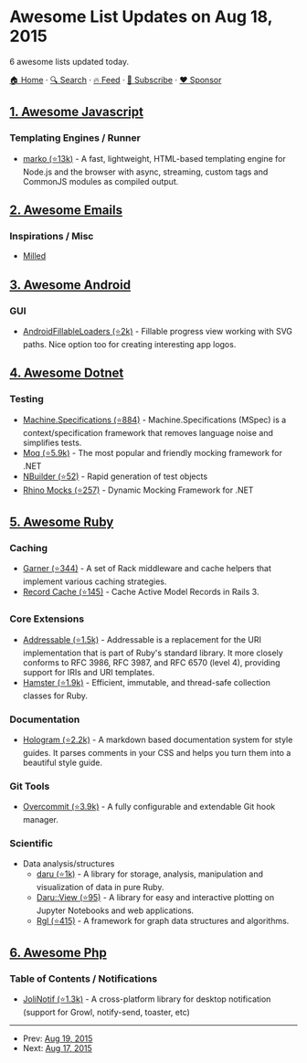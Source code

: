 # Awesome List Updates on Aug 18, 2015

6 awesome lists updated today.

[🏠 Home](/README.md) · [🔍 Search](https://www.trackawesomelist.com/search/) · [🔥 Feed](https://www.trackawesomelist.com/rss.xml) · [📮 Subscribe](https://trackawesomelist.us17.list-manage.com/subscribe?u=d2f0117aa829c83a63ec63c2f&id=36a103854c) · [❤️  Sponsor](https://github.com/sponsors/theowenyoung)



## [1. Awesome Javascript](/content/sorrycc/awesome-javascript/README.md)

### Templating Engines / Runner

*   [marko (⭐13k)](https://github.com/marko-js/marko) - A fast, lightweight, HTML-based templating engine for Node.js and the browser with async, streaming, custom tags and CommonJS modules as compiled output.

## [2. Awesome Emails](/content/jonathandion/awesome-emails/README.md)

### Inspirations / Misc

*   [Milled](http://milled.com/)

## [3. Awesome Android](/content/JStumpp/awesome-android/README.md)

### GUI

*   [AndroidFillableLoaders (⭐2k)](https://github.com/JorgeCastilloPrz/AndroidFillableLoaders) - Fillable progress view working with SVG paths. Nice option too for creating interesting app logos.

## [4. Awesome Dotnet](/content/quozd/awesome-dotnet/README.md)

### Testing

*   [Machine.Specifications (⭐884)](https://github.com/machine/machine.specifications) - Machine.Specifications (MSpec) is a context/specification framework that removes language noise and simplifies tests.
*   [Moq (⭐5.9k)](https://github.com/Moq/moq4) - The most popular and friendly mocking framework for .NET
*   [NBuilder (⭐52)](https://github.com/garethdown44/nbuilder) - Rapid generation of test objects
*   [Rhino Mocks (⭐257)](https://github.com/ayende/rhino-mocks) - Dynamic Mocking Framework for .NET

## [5. Awesome Ruby](/content/markets/awesome-ruby/README.md)

### Caching

*   [Garner (⭐344)](https://github.com/artsy/garner) - A set of Rack middleware and cache helpers that implement various caching strategies.
*   [Record Cache (⭐145)](https://github.com/orslumen/record-cache) - Cache Active Model Records in Rails 3.

### Core Extensions

*   [Addressable (⭐1.5k)](https://github.com/sporkmonger/addressable) - Addressable is a replacement for the URI implementation that is part of Ruby's standard library. It more closely conforms to RFC 3986, RFC 3987, and RFC 6570 (level 4), providing support for IRIs and URI templates.
*   [Hamster (⭐1.9k)](https://github.com/hamstergem/hamster) - Efficient, immutable, and thread-safe collection classes for Ruby.

### Documentation

*   [Hologram (⭐2.2k)](https://github.com/trulia/hologram) - A markdown based documentation system for style guides. It parses comments in your CSS and helps you turn them into a beautiful style guide.

### Git Tools

*   [Overcommit (⭐3.9k)](https://github.com/brigade/overcommit) - A fully configurable and extendable Git hook manager.

### Scientific

*   Data analysis/structures
    *   [daru (⭐1k)](https://github.com/v0dro/daru) - A library for storage, analysis, manipulation and visualization of data in pure Ruby.
    *   [Daru::View (⭐95)](https://github.com/SciRuby/daru-view) - A library for easy and interactive plotting on Jupyter Notebooks and web applications.
    *   [Rgl (⭐415)](https://github.com/monora/rgl) - A framework for graph data structures and algorithms.

## [6. Awesome Php](/content/ziadoz/awesome-php/README.md)

### Table of Contents / Notifications

*   [JoliNotif (⭐1.3k)](https://github.com/jolicode/JoliNotif) - A cross-platform library for desktop notification (support for Growl, notify-send, toaster, etc)

---

- Prev: [Aug 19, 2015](/content/2015/08/19/README.md)
- Next: [Aug 17, 2015](/content/2015/08/17/README.md)